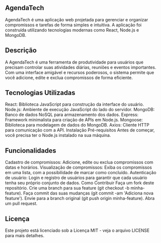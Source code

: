 ## AgendaTech
AgendaTech é uma aplicação web projetada para gerenciar e organizar compromissos e tarefas de forma simples e intuitiva. A aplicação foi construída utilizando tecnologias modernas como React, Node.js e MongoDB.

## Descrição
A AgendaTech é uma ferramenta de produtividade para usuários que precisam controlar suas atividades diárias, reuniões e eventos importantes. Com uma interface amigável e recursos poderosos, o sistema permite que você adicione, edite e exclua compromissos de forma eficiente.

## Tecnologias Utilizadas
React: Biblioteca JavaScript para construção da interface do usuário.
Node.js: Ambiente de execução JavaScript do lado do servidor.
MongoDB: Banco de dados NoSQL para armazenamento dos dados.
Express: Framework minimalista para criação de APIs em Node.js.
Mongoose: Biblioteca para modelagem de dados do MongoDB.
Axios: Cliente HTTP para comunicação com a API.
Instalação
Pré-requisitos
Antes de começar, você precisa ter o Node.js instalado na sua máquina.

## Funcionalidades
Cadastro de compromissos: Adicione, edite ou exclua compromissos com datas e horários.
Visualização de compromissos: Exiba os compromissos em uma lista, com a possibilidade de marcar como concluído.
Autenticação de usuário: Login e registro de usuários para garantir que cada usuário tenha seu próprio conjunto de dados.
Como Contribuir
Faça um fork deste repositório.
Crie uma branch para sua feature (git checkout -b minha-feature).
Faça commit das suas mudanças (git commit -am 'Adiciona nova feature').
Envie para a branch original (git push origin minha-feature).
Abra um pull request.

## Licença
Este projeto está licenciado sob a Licença MIT - veja o arquivo LICENSE para mais detalhes.

